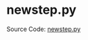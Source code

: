 # newstep.py

Source Code:
[newstep.py](https://github.com/jeremyaemmett/VU-MALM-V2/blob/main/newstep.py)
